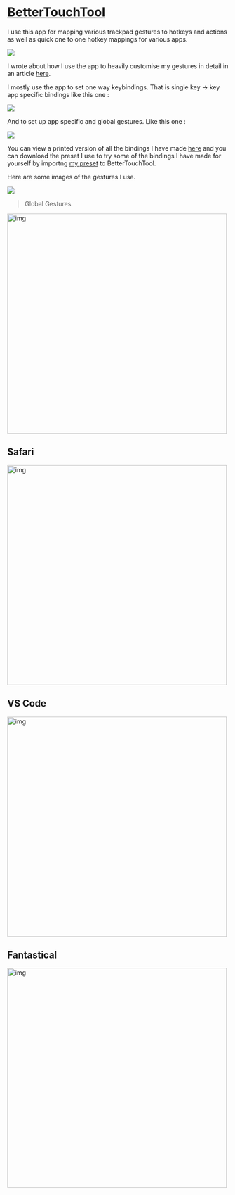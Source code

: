 # [BetterTouchTool](https://www.boastr.net)
I use this app for mapping various trackpad gestures to hotkeys and actions as well as quick one to one hotkey mappings for various apps. 

![](https://i.imgur.com/9Qud518.png)

I wrote about how I use the app to heavily customise my gestures in detail in an article [here](https://medium.com/@NikitaVoloboev/take-control-of-your-touchpad-on-macos-45c581f542e0#.7n1ye6vze). 

I mostly use the app to set one way keybindings. That is single key -> key app specific bindings like this one : 

![](https://i.imgur.com/6NJN59f.png)

And to set up app specific and global gestures. Like this one :

![](https://i.imgur.com/iUCzo8l.png)

You can view a printed version of all the bindings I have made [here](https://www.dropbox.com/s/ch3xv362vewsldo/btt-gestures.pdf?dl=1) and you can download the preset I use to try some of the bindings I have made for yourself by importng [my preset](https://www.dropbox.com/s/j7o7yu8jm85shd5/main.json?dl=1) to BetterTouchTool.

Here are some images of the gestures I use. 

![](https://i.imgur.com/yrMgdTi.png)
> Global Gestures

<img src="https://i.imgur.com/yrMgdTi.png" width="500" alt="img">

## Safari

<img src="https://i.imgur.com/npL5GBk.png" width="500" alt="img">

## VS Code

<img src="https://i.imgur.com/Y5sob7q.png" width="500" alt="img">

## Fantastical

<img src="https://i.imgur.com/03pExh8.png" width="500" alt="img">


